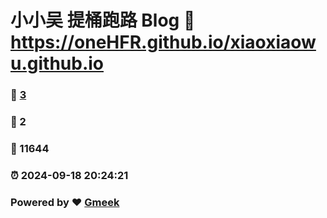 # 小小吴 提桶跑路 Blog :link: https://oneHFR.github.io/xiaoxiaowu.github.io 
### :page_facing_up: [3](https://oneHFR.github.io/xiaoxiaowu.github.io/tag.html) 
### :speech_balloon: 2 
### :hibiscus: 11644 
### :alarm_clock: 2024-09-18 20:24:21 
### Powered by :heart: [Gmeek](https://github.com/Meekdai/Gmeek)
